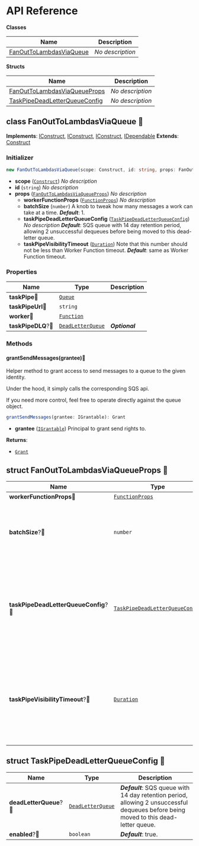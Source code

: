 # API Reference

**Classes**

Name|Description
----|-----------
[FanOutToLambdasViaQueue](#cdk-distributed-computing-fanouttolambdasviaqueue)|*No description*


**Structs**

Name|Description
----|-----------
[FanOutToLambdasViaQueueProps](#cdk-distributed-computing-fanouttolambdasviaqueueprops)|*No description*
[TaskPipeDeadLetterQueueConfig](#cdk-distributed-computing-taskpipedeadletterqueueconfig)|*No description*



## class FanOutToLambdasViaQueue 🔹 <a id="cdk-distributed-computing-fanouttolambdasviaqueue"></a>



__Implements__: [IConstruct](#constructs-iconstruct), [IConstruct](#monocdk-iconstruct), [IConstruct](#constructs-iconstruct), [IDependable](#monocdk-idependable)
__Extends__: [Construct](#monocdk-construct)

### Initializer




```ts
new FanOutToLambdasViaQueue(scope: Construct, id: string, props: FanOutToLambdasViaQueueProps)
```

* **scope** (<code>[Construct](#monocdk-construct)</code>)  *No description*
* **id** (<code>string</code>)  *No description*
* **props** (<code>[FanOutToLambdasViaQueueProps](#cdk-distributed-computing-fanouttolambdasviaqueueprops)</code>)  *No description*
  * **workerFunctionProps** (<code>[FunctionProps](#monocdk-aws-lambda-functionprops)</code>)  *No description* 
  * **batchSize** (<code>number</code>)  A knob to tweak how many messages a work can take at a time. __*Default*__: 1.
  * **taskPipeDeadLetterQueueConfig** (<code>[TaskPipeDeadLetterQueueConfig](#cdk-distributed-computing-taskpipedeadletterqueueconfig)</code>)  *No description* __*Default*__: SQS queue with 14 day retention period, allowing 2 unsuccessful dequeues before being moved to this dead-letter queue.
  * **taskPipeVisibilityTimeout** (<code>[Duration](#monocdk-duration)</code>)  Note that this number should not be less than Worker Function timeout. __*Default*__: same as Worker Function timeout.



### Properties


Name | Type | Description 
-----|------|-------------
**taskPipe**🔹 | <code>[Queue](#monocdk-aws-sqs-queue)</code> | <span></span>
**taskPipeUrl**🔹 | <code>string</code> | <span></span>
**worker**🔹 | <code>[Function](#monocdk-aws-lambda-function)</code> | <span></span>
**taskPipeDLQ**?🔹 | <code>[DeadLetterQueue](#monocdk-aws-sqs-deadletterqueue)</code> | __*Optional*__

### Methods


#### grantSendMessages(grantee)🔹 <a id="cdk-distributed-computing-fanouttolambdasviaqueue-grantsendmessages"></a>

Helper method to grant access to send messages to a queue to the given identity.

Under the hood, it simply calls the corresponding SQS api.

If you need more control, feel free to operate directly against the queue object.

```ts
grantSendMessages(grantee: IGrantable): Grant
```

* **grantee** (<code>[IGrantable](#monocdk-aws-iam-igrantable)</code>)  Principal to grant send rights to.

__Returns__:
* <code>[Grant](#monocdk-aws-iam-grant)</code>



## struct FanOutToLambdasViaQueueProps 🔹 <a id="cdk-distributed-computing-fanouttolambdasviaqueueprops"></a>






Name | Type | Description 
-----|------|-------------
**workerFunctionProps**🔹 | <code>[FunctionProps](#monocdk-aws-lambda-functionprops)</code> | <span></span>
**batchSize**?🔹 | <code>number</code> | A knob to tweak how many messages a work can take at a time.<br/>__*Default*__: 1.
**taskPipeDeadLetterQueueConfig**?🔹 | <code>[TaskPipeDeadLetterQueueConfig](#cdk-distributed-computing-taskpipedeadletterqueueconfig)</code> | __*Default*__: SQS queue with 14 day retention period, allowing 2 unsuccessful dequeues before being moved to this dead-letter queue.
**taskPipeVisibilityTimeout**?🔹 | <code>[Duration](#monocdk-duration)</code> | Note that this number should not be less than Worker Function timeout.<br/>__*Default*__: same as Worker Function timeout.



## struct TaskPipeDeadLetterQueueConfig 🔹 <a id="cdk-distributed-computing-taskpipedeadletterqueueconfig"></a>






Name | Type | Description 
-----|------|-------------
**deadLetterQueue**?🔹 | <code>[DeadLetterQueue](#monocdk-aws-sqs-deadletterqueue)</code> | __*Default*__: SQS queue with 14 day retention period, allowing 2 unsuccessful dequeues before being moved to this dead-letter queue.
**enabled**?🔹 | <code>boolean</code> | __*Default*__: true.



